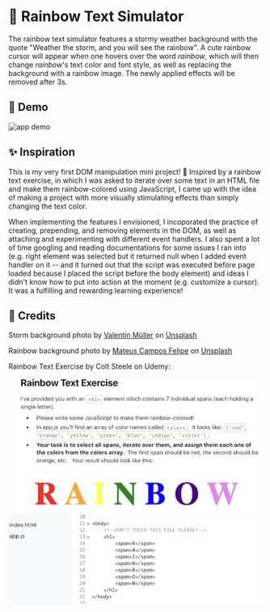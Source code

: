 # 🌈 Rainbow Text Simulator 


The rainbow text simulator features a stormy weather background with the quote "Weather the storm, and you will see the rainbow". A cute rainbow cursor will appear when one hovers over the word *rainbow*, which will then change *rainbow*'s text color and font style, as well as replacing the background with a rainbow image. The newly applied effects will be removed after 3s.


## 🎉 Demo 

![app demo](Assets/rainbow-demo.gif)


## ✨ Inspiration

This is my very first DOM manipulation mini project! 🌈 Inspired by a rainbow text exercise, in which I was asked to iterate over some text in an HTML file and make them rainbow-colored using JavaScript, I came up with the idea of making a project with more visually stimulating effects than simply changing the text color. 

When implementing the features I envisioned, I incoporated the practice of creating, prepending, and removing elements in the DOM, as well as attaching and experimenting with different event handlers. I also spent a lot of time googling and reading documentations for some issues I ran into (e.g. right element was selected but it returned null when I added event handler on it -- and it turned out that the script was executed before page loaded because I placed the script before the body element) and ideas I didn't know how to put into action at the moment (e.g. customize a cursor). It was a fulfilling and rewarding learning experience!


## 👏 Credits

Storm background photo by <a href="https://unsplash.com/@wackeltin_meem?utm_source=unsplash&utm_medium=referral&utm_content=creditCopyText">Valentin Müller</a> on <a href="https://unsplash.com/s/photos/storm?utm_source=unsplash&utm_medium=referral&utm_content=creditCopyText">Unsplash</a>

Rainbow background photo by <a href="https://unsplash.com/@matcfelipe?utm_source=unsplash&utm_medium=referral&utm_content=creditCopyText">Mateus Campos Felipe</a> on <a href="https://unsplash.com/s/photos/rainbow?utm_source=unsplash&utm_medium=referral&utm_content=creditCopyText">Unsplash</a>

Rainbow Text Exercise by Colt Steele on Udemy:

![exercise](Assets/rainbow-text-exercise.png)
